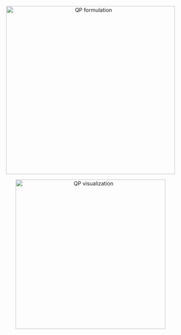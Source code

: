 <p align="center">
  <img
    src="https://render.githubusercontent.com/render/math?math=%5Cbegin%7Baligned%7D%5Ctext%7Bminimize%7D%5Cquad%20%26%20%5Ctfrac12%20x%5ET%20Q%20x%20%2B%20q%5ET%20x%2C%5C%5C%5Ctext%7Bsubject%20to%7D%5Cquad%20%26%20G%20x%20%5Cle%20h%2C%5Cquad%20A%20x%20%3D%20b%2C%5Cend%7Baligned%7D"
    alt="QP formulation"
    width="450"
  />
</p>

<div style="text-align: center;">
  <img src="https://carlosmgnc.github.io/assets/qp_vis.png" alt="QP visualization" width="400"/>
</div>
